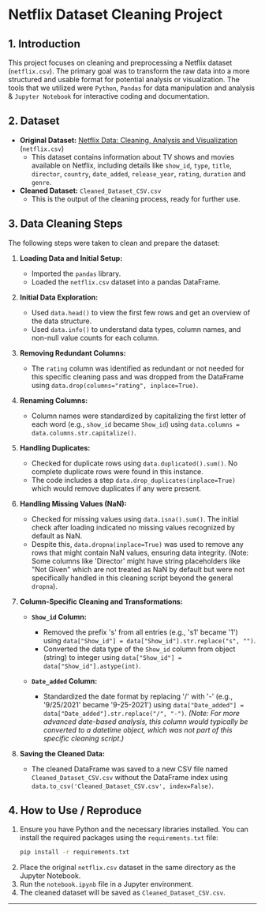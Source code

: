 # Netflix Dataset Cleaning Project

## 1. Introduction

This project focuses on cleaning and preprocessing a Netflix dataset (`netflix.csv`). The primary goal was to transform the raw data into a more structured and usable format for potential analysis or visualization. The tools that we utilized were `Python`, `Pandas` for data manipulation and analysis & `Jupyter Notebook` for interactive coding and documentation.

## 2. Dataset

* **Original Dataset:** [Netflix Data: Cleaning, Analysis and Visualization](https://www.kaggle.com/datasets/ariyoomotade/netflix-data-cleaning-analysis-and-visualization) (`netflix.csv`)
    * This dataset contains information about TV shows and movies available on Netflix, including details like `show_id`, `type`, `title`, `director`, `country`, `date_added`, `release_year`, `rating`, `duration` and `genre`.
* **Cleaned Dataset:** `Cleaned_Dataset_CSV.csv`
    * This is the output of the cleaning process, ready for further use.

## 3. Data Cleaning Steps

The following steps were taken to clean and prepare the dataset:

1.  **Loading Data and Initial Setup:**
    * Imported the `pandas` library.
    * Loaded the `netflix.csv` dataset into a pandas DataFrame.

2.  **Initial Data Exploration:**
    * Used `data.head()` to view the first few rows and get an overview of the data structure.
    * Used `data.info()` to understand data types, column names, and non-null value counts for each column.

3.  **Removing Redundant Columns:**
    * The `rating` column was identified as redundant or not needed for this specific cleaning pass and was dropped from the DataFrame using `data.drop(columns="rating", inplace=True)`.

4.  **Renaming Columns:**
    * Column names were standardized by capitalizing the first letter of each word (e.g., `show_id` became `Show_id`) using `data.columns = data.columns.str.capitalize()`.

5.  **Handling Duplicates:**
    * Checked for duplicate rows using `data.duplicated().sum()`. No complete duplicate rows were found in this instance.
    * The code includes a step `data.drop_duplicates(inplace=True)` which would remove duplicates if any were present.

6.  **Handling Missing Values (NaN):**
    * Checked for missing values using `data.isna().sum()`. The initial check after loading indicated no missing values recognized by default as NaN.
    * Despite this, `data.dropna(inplace=True)` was used to remove any rows that might contain NaN values, ensuring data integrity. (Note: Some columns like 'Director' might have string placeholders like "Not Given" which are not treated as NaN by default but were not specifically handled in this cleaning script beyond the general `dropna`).

7.  **Column-Specific Cleaning and Transformations:**

    * **`Show_id` Column:**
        * Removed the prefix 's' from all entries (e.g., 's1' became '1') using `data["Show_id"] = data["Show_id"].str.replace("s", "")`.
        * Converted the data type of the `Show_id` column from object (string) to integer using `data["Show_id"] = data["Show_id"].astype(int)`.

    * **`Date_added` Column:**
        * Standardized the date format by replacing '/' with '-' (e.g., '9/25/2021' became '9-25-2021') using `data["Date_added"] = data["Date_added"].str.replace("/", "-")`.
        *(Note: For more advanced date-based analysis, this column would typically be converted to a datetime object, which was not part of this specific cleaning script.)*

8.  **Saving the Cleaned Data:**
    * The cleaned DataFrame was saved to a new CSV file named `Cleaned_Dataset_CSV.csv` without the DataFrame index using `data.to_csv('Cleaned_Dataset_CSV.csv', index=False)`.

## 4. How to Use / Reproduce

1.  Ensure you have Python and the necessary libraries installed. You can install the required packages using the `requirements.txt` file:
    ```bash
    pip install -r requirements.txt
    ```
2.  Place the original `netflix.csv` dataset in the same directory as the Jupyter Notebook.
3.  Run the `notebook.ipynb` file in a Jupyter environment.
4.  The cleaned dataset will be saved as `Cleaned_Dataset_CSV.csv`.
---
